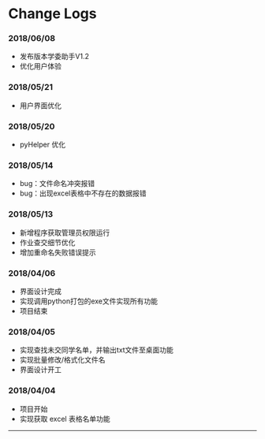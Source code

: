 # Change Logs

### 2018/06/08
- 发布版本学委助手V1.2
- 优化用户体验

### 2018/05/21
- 用户界面优化

### 2018/05/20
- pyHelper 优化

### 2018/05/14
- bug：文件命名冲突报错
- bug：出现excel表格中不存在的数据报错

### 2018/05/13
- 新增程序获取管理员权限运行
- 作业查交细节优化
- 增加重命名失败错误提示


### 2018/04/06
- 界面设计完成
- 实现调用python打包的exe文件实现所有功能
- 项目结束

### 2018/04/05
- 实现查找未交同学名单，并输出txt文件至桌面功能
- 实现批量修改/格式化文件名
- 界面设计开工

### 2018/04/04
- 项目开始
- 实现获取 excel 表格名单功能

-----
